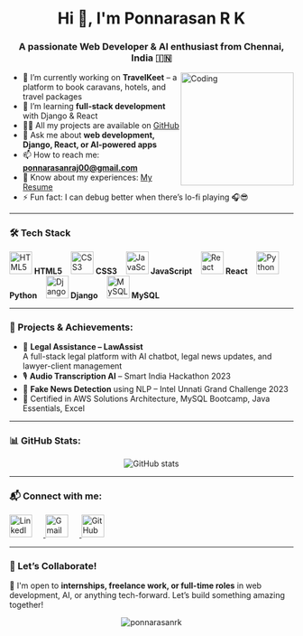 <h1 align="center">Hi 👋, I'm Ponnarasan R K</h1>
<h3 align="center">A passionate Web Developer & AI enthusiast from Chennai, India 🇮🇳</h3>

<img align="right" alt="Coding" width="200" src="https://cdn.dribbble.com/users/1059583/screenshots/4171367/coding-freak.gif" />

- 🔭 I’m currently working on **TravelKeet** – a platform to book caravans, hotels, and travel packages  
- 🌱 I’m learning **full-stack development** with Django & React  
- 👨‍💻 All my projects are available on [GitHub](https://github.com/PonnarasanRK)  
- 💬 Ask me about **web development, Django, React, or AI-powered apps**  
- 📫 How to reach me: **ponnarasanraj00@gmail.com**  
- 📄 Know about my experiences: [My Resume](https://drive.google.com/file/d/1_IKJ1G4-bKveK5jFcKDxmuPq0jifWX7S/view?usp=drive_link)  
- ⚡ Fun fact: I can debug better when there’s lo-fi playing 🎧😎  



---

<h3>🛠️ Tech Stack</h3>
<p align="left">
  <img src="https://cdn.jsdelivr.net/gh/devicons/devicon/icons/html5/html5-original.svg" alt="HTML5" width="40" height="40"/> <strong>HTML5</strong> &nbsp;&nbsp;
  <img src="https://cdn.jsdelivr.net/gh/devicons/devicon/icons/css3/css3-original.svg" alt="CSS3" width="40" height="40"/> <strong>CSS3</strong> &nbsp;&nbsp;
  <img src="https://cdn.jsdelivr.net/gh/devicons/devicon/icons/javascript/javascript-original.svg" alt="JavaScript" width="40" height="40"/> <strong>JavaScript</strong> &nbsp;&nbsp;
  <img src="https://cdn.jsdelivr.net/gh/devicons/devicon/icons/react/react-original.svg" alt="React" width="40" height="40"/> <strong>React</strong> &nbsp;&nbsp;
  <img src="https://cdn.jsdelivr.net/gh/devicons/devicon/icons/python/python-original.svg" alt="Python" width="40" height="40"/> <strong>Python</strong> &nbsp;&nbsp;
  <img src="https://cdn.jsdelivr.net/gh/devicons/devicon/icons/django/django-plain.svg" alt="Django" width="40" height="40"/> <strong>Django</strong> &nbsp;&nbsp;
  <img src="https://cdn.jsdelivr.net/gh/devicons/devicon/icons/mysql/mysql-original.svg" alt="MySQL" width="40" height="40"/> <strong>MySQL</strong>
</p>

---

### 🧠 Projects & Achievements:

- 💼 **Legal Assistance – LawAssist**  
  A full-stack legal platform with AI chatbot, legal news updates, and lawyer-client management  
- 🎙️ **Audio Transcription AI** – Smart India Hackathon 2023  
- 📰 **Fake News Detection** using NLP – Intel Unnati Grand Challenge 2023  
- 📜 Certified in AWS Solutions Architecture, MySQL Bootcamp, Java Essentials, Excel  

---

### 📊 GitHub Stats:
<p align="center">
  <img src="https://github-readme-stats.vercel.app/api?username=PonnarasanRK&show_icons=true&theme=tokyonight" alt="GitHub stats" />
</p>

---

<h3 align="left">📬 Connect with me:</h3>

<p align="left">
  <a href="https://www.linkedin.com/in/ponnarasanrk/" target="_blank">
    <img src="https://cdn-icons-png.flaticon.com/512/174/174857.png" alt="LinkedIn" height="40" width="40" style="margin-right: 20px;" />
  </a>
  <a href="mailto:ponnarasanraj00@gmail.com" target="_blank">
    <img src="https://cdn-icons-png.flaticon.com/512/732/732200.png" alt="Gmail" height="40" width="40" style="margin-right: 20px;" />
  </a>
  <a href="https://github.com/PonnarasanRK" target="_blank">
    <img src="https://cdn-icons-png.flaticon.com/512/733/733553.png" alt="GitHub" height="40" width="40" style="margin-right: 20px;" />
  </a>
</p>


---

### 🚀 Let’s Collaborate!
📢 I'm open to **internships, freelance work, or full-time roles** in web development, AI, or anything tech-forward. Let’s build something amazing together!

<p align="center">
  <img src="https://komarev.com/ghpvc/?username=PonnarasanRK&label=Profile%20views&color=0e75b6&style=flat" alt="ponnarasanrk" />
</p>
